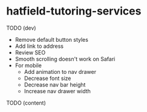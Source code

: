 # hatfield-tutoring-services

TODO (dev)
* Remove default button styles
* Add link to address
* Review SEO
* Smooth scrolling doesn't work on Safari
* For mobile
    * Add animation to nav drawer
    * Decrease font size
    * Decrease nav bar height
    * Increase nav drawer width

TODO (content)
